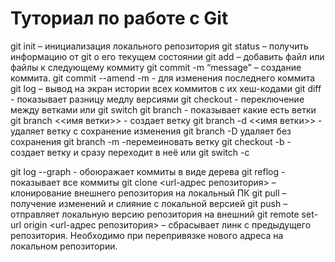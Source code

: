 # Туториал по работе с Git

git init – инициализация локального репозитория
git status – получить информацию от git о его текущем состоянии
git add – добавить файл или файлы к следующему коммиту
git commit -m “message” – создание коммита.
git commit --amend -m - для изменения последнего коммита
git log – вывод на экран истории всех коммитов с их хеш-кодами
git diff - показывает разницу медлу версиями
git checkout - переключение между ветками или git switch
git branch - показывает какие есть ветки
git branch <<имя ветки>> - создает ветку
git branch -d <<имя ветки>> - удаляет ветку с сохранение изменения
git branch -D удаляет без сохранения
git branch -m  -перемеиновать ветку
git checkout -b - создает ветку и сразу переходит в неё или git switch -c

git log --graph - обоюражает коммиты в виде дерева
git reflog - показывает все коммиты
git clone <url-адрес репозитория> – клонирование внешнего репозитория на  локальный ПК
git pull – получение изменений и слияние с локальной версией
git push – отправляет локальную версию репозитория на внешний
git remote set-url origin <url-адрес репозитория> – сбрасывает линк с предыдущего репозитория. Необходимо при перепривязке нового адреса на локальном репозитории.
